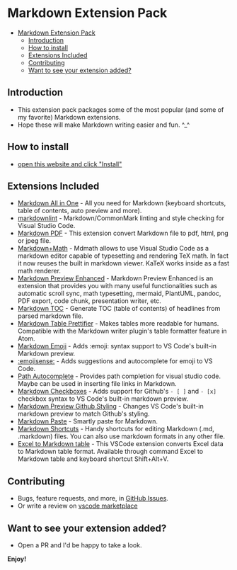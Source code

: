 # Markdown Extension Pack

<!-- TOC -->

- [Markdown Extension Pack](#markdown-extension-pack)
  - [Introduction](#introduction)
  - [How to install](#how-to-install)
  - [Extensions Included](#extensions-included)
  - [Contributing](#contributing)
  - [Want to see your extension added?](#want-to-see-your-extension-added)

<!-- /TOC -->

## Introduction

- This extension pack packages some of the most popular (and some of my favorite) Markdown extensions.
- Hope these will make Markdown writing easier and fun. ^_^

## How to install

- [open this website and click "Install"](https://marketplace.visualstudio.com/items?itemName=bat67.markdown-extension-pack#overview)

## Extensions Included

- [Markdown All in One](https://marketplace.visualstudio.com/items?itemName=yzhang.markdown-all-in-one) - All you need for Markdown (keyboard shortcuts, table of contents, auto preview and more).
- [markdownlint](https://marketplace.visualstudio.com/items?itemName=DavidAnson.vscode-markdownlint) - Markdown/CommonMark linting and style checking for Visual Studio Code.
- [Markdown PDF](https://marketplace.visualstudio.com/items?itemName=yzane.markdown-pdf) - This extension convert Markdown file to pdf, html, png or jpeg file.
- [Markdown+Math](https://marketplace.visualstudio.com/items?itemName=goessner.mdmath) - Mdmath allows to use Visual Studio Code as a markdown editor capable of typesetting and rendering TeX math. In fact it now reuses the built in markdown viewer. KaTeX works inside as a fast math renderer.
- [Markdown Preview Enhanced](https://marketplace.visualstudio.com/items?itemName=shd101wyy.markdown-preview-enhanced) - Markdown Preview Enhanced is an extension that provides you with many useful functionalities such as automatic scroll sync, math typesetting, mermaid, PlantUML, pandoc, PDF export, code chunk, presentation writer, etc.
- [Markdown TOC](https://marketplace.visualstudio.com/items?itemName=AlanWalk.markdown-toc) - Generate TOC (table of contents) of headlines from parsed markdown file.
- [Markdown Table Prettifier](https://marketplace.visualstudio.com/items?itemName=darkriszty.markdown-table-prettify) - Makes tables more readable for humans. Compatible with the Markdown writer plugin's table formatter feature in Atom.
- [Markdown Emoji](https://marketplace.visualstudio.com/items?itemName=bierner.markdown-emoji) - Adds :emoji: syntax support to VS Code's built-in Markdown preview.
- [:emojisense:](https://marketplace.visualstudio.com/items?itemName=bierner.emojisense) - Adds suggestions and autocomplete for emoji to VS Code.
- [Path Autocomplete](https://marketplace.visualstudio.com/items?itemName=ionutvmi.path-autocomplete) - Provides path completion for visual studio code. Maybe can be used in inserting file links in Markdown.
- [Markdown Checkboxes](https://marketplace.visualstudio.com/items?itemName=bierner.markdown-checkbox) - Adds support for Github's `- [ ]` and `- [x]` checkbox syntax to VS Code's built-in markdown preview.
- [Markdown Preview Github Styling](https://marketplace.visualstudio.com/items?itemName=bierner.markdown-preview-github-styles) - Changes VS Code's built-in markdown preview to match Github's styling.
- [Markdown Paste](https://marketplace.visualstudio.com/items?itemName=telesoho.vscode-markdown-paste-image) - Smartly paste for Markdown.
- [Markdown Shortcuts](https://marketplace.visualstudio.com/items?itemName=mdickin.markdown-shortcuts) - Handy shortcuts for editing Markdown (.md, .markdown) files. You can also use markdown formats in any other file.
- [Excel to Markdown table](https://marketplace.visualstudio.com/items?itemName=csholmq.excel-to-markdown-table) - This VSCode extension converts Excel data to Markdown table format. Available through command Excel to Markdown table and keyboard shortcut Shift+Alt+V.

## Contributing

- Bugs, feature requests, and more, in [GitHub Issues](https://github.com/bat67/markdown-extension-pack/issues).
- Or write a review on [vscode marketplace](https://marketplace.visualstudio.com/items?itemName=bat67.markdown-extension-pack#review-details)

## Want to see your extension added?

- Open a PR and I'd be happy to take a look.

**Enjoy!**
